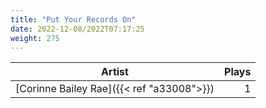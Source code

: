 ```yaml
---
title: "Put Your Records On"
date: 2022-12-08/2022T07:17:25
weight: 275
---
```




 Artist | Plays 
----- | -----:
[Corinne Bailey Rae]({{< ref "a33008">}}) | 1
